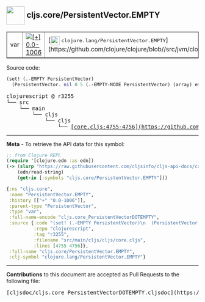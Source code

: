 ## <img width="48px" valign="middle" src="http://i.imgur.com/Hi20huC.png"> cljs.core/PersistentVector.EMPTY

 <table border="1">
<tr>

<td>var</td>
<td><a href="https://github.com/cljsinfo/cljs-api-docs/tree/0.0-1006"><img valign="middle" alt="[+] 0.0-1006" src="https://img.shields.io/badge/+-0.0--1006-lightgrey.svg"></a> </td>
<td>
[<img height="24px" valign="middle" src="http://i.imgur.com/1GjPKvB.png"> <samp>clojure.lang/PersistentVector.EMPTY</samp>](https://github.com/clojure/clojure/blob//src/jvm/clojure/lang/PersistentVector.java)
</td>
</tr>
</table>






Source code:

```clj
(set! (.-EMPTY PersistentVector)
  (PersistentVector. nil 0 5 (.-EMPTY-NODE PersistentVector) (array) empty-ordered-hash))
```

 <pre>
clojurescript @ r3255
└── src
    └── main
        └── cljs
            └── cljs
                └── <ins>[core.cljs:4755-4756](https://github.com/clojure/clojurescript/blob/r3255/src/main/cljs/cljs/core.cljs#L4755-L4756)</ins>
</pre>


---

__Meta__ - To retrieve the API data for this symbol:

```clj
;; from Clojure REPL
(require '[clojure.edn :as edn])
(-> (slurp "https://raw.githubusercontent.com/cljsinfo/cljs-api-docs/catalog/cljs-api.edn")
    (edn/read-string)
    (get-in [:symbols "cljs.core/PersistentVector.EMPTY"]))
```

```clj
{:ns "cljs.core",
 :name "PersistentVector.EMPTY",
 :history [["+" "0.0-1006"]],
 :parent-type "PersistentVector",
 :type "var",
 :full-name-encode "cljs.core_PersistentVectorDOTEMPTY",
 :source {:code "(set! (.-EMPTY PersistentVector)\n  (PersistentVector. nil 0 5 (.-EMPTY-NODE PersistentVector) (array) empty-ordered-hash))",
          :repo "clojurescript",
          :tag "r3255",
          :filename "src/main/cljs/cljs/core.cljs",
          :lines [4755 4756]},
 :full-name "cljs.core/PersistentVector.EMPTY",
 :clj-symbol "clojure.lang/PersistentVector.EMPTY"}

```

---

__Contributions__ to this document are accepted as Pull Requests to the following file:

 <pre>
[cljsdoc/cljs.core_PersistentVectorDOTEMPTY.cljsdoc](https://github.com/cljsinfo/cljs-api-docs/blob/master/cljsdoc/cljs.core_PersistentVectorDOTEMPTY.cljsdoc)
</pre>

